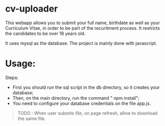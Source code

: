 # cv-uploader

This webapp allows you to submit your full name, birthdate as well as your Curriculum Vitae, in order to be part of the recuritment process.
It restricts the candidates to be over 18 years old.

It uses mysql as the database. The project is mainly done with javascript.

# Usage:
Steps:
- First you should run the sql script in the db directory, so it creates your database;
- Then, on the main directory, run the command " npm install";
- You need to configure your database credentials on the file app.js.

> TODO : When user submits file, on page refresh, allow to download the same file.

  
  
